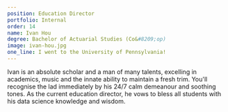 ```yaml
---
position: Education Director
portfolio: Internal
order: 14
name: Ivan Hou
degree: Bachelor of Actuarial Studies (Co&#8209;op)
image: ivan-hou.jpg
one_line: I went to the University of Pennsylvania!
---
```


Ivan is an absolute scholar and a man of many talents, excelling in academics, music and the innate ability to maintain a fresh trim. You'll recognise the lad immediately by his 24/7 calm demeanour and soothing tones. As the current education director, he vows to bless all students with his data science knowledge and wisdom.
